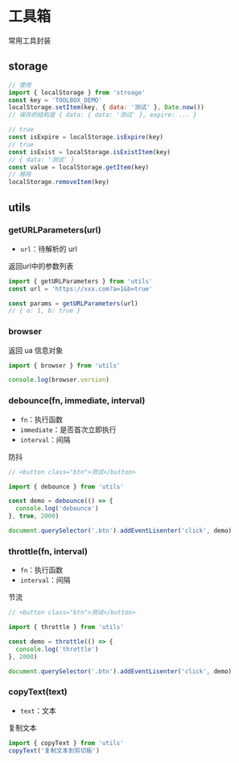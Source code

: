 # 工具箱

常用工具封装

## storage

```javascript
// 使用
import { localStorage } from 'stroage'
const key = 'TOOLBOX_DEMO'
localStorage.setItem(key, { data: '测试' }, Date.now())
// 保存的结构是 { data: { data: '测试' }, expire: ... }

// true
const isExpire = localStorage.isExpire(key)
// true
const isExist = localStorage.isExistItem(key)
// { data: '测试' }
const value = localStorage.getItem(key)
// 移除
localStorage.removeItem(key)
```

## utils

### getURLParameters(url)

- `url`：待解析的 url

返回url中的参数列表

```javascript
import { getURLParameters } from 'utils'
const url = 'https://xxx.com?a=1&b=true'

const params = getURLParameters(url)
// { a: 1, b: true }
```

### browser

返回 ua 信息对象

```javascript
import { browser } from 'utils'

console.log(browser.version)
```

### debounce(fn, immediate, interval)

- `fn`：执行函数
- `immediate`：是否首次立即执行
- `interval`：间隔

防抖

```javascript
// <button class="btn">测试</button>

import { debounce } from 'utils'

const demo = debounce(() => {
  console.log('debounce')
}, true, 2000)

document.querySelector('.btn').addEventLisenter('click', demo)
```

### throttle(fn, interval)

- `fn`：执行函数
- `interval`：间隔

节流

```javascript
// <button class="btn">测试</button>

import { throttle } from 'utils'

const demo = throttle(() => {
  console.log('throttle')
}, 2000)

document.querySelector('.btn').addEventLisenter('click', demo)
```

### copyText(text)

- `text`：文本

复制文本

```javascript
import { copyText } from 'utils'
copyText('复制文本到剪切板')
```